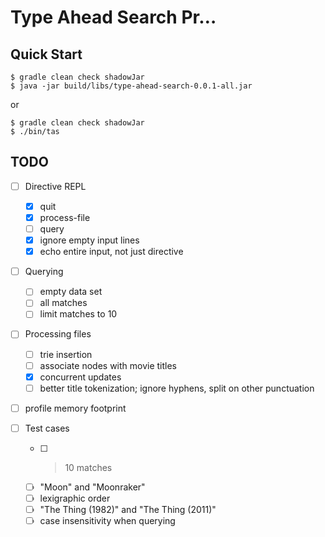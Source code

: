 # Type Ahead Search Pr…

## Quick Start

```shell
$ gradle clean check shadowJar
$ java -jar build/libs/type-ahead-search-0.0.1-all.jar
```

or

```shell
$ gradle clean check shadowJar
$ ./bin/tas
```

## TODO

* [ ] Directive REPL
  * [x] quit
  * [x] process-file
  * [ ] query
  * [x] ignore empty input lines
  * [x] echo entire input, not just directive

* [ ] Querying
  * [ ] empty data set
  * [ ] all matches
  * [ ] limit matches to 10

* [ ] Processing files
  * [ ] trie insertion
  * [ ] associate nodes with movie titles
  * [x] concurrent updates
  * [ ] better title tokenization; ignore hyphens, split on other punctuation

* [ ] profile memory footprint

* [ ] Test cases
  * [ ] > 10 matches
  * [ ] "Moon" and "Moonraker"
  * [ ] lexigraphic order
  * [ ] "The Thing (1982)" and "The Thing (2011)"
  * [ ] case insensitivity when querying

